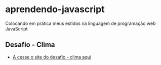 # aprendendo-javascript
 Colocando em prática meus estidos na linguagem de programação web JavaScript

## Desafio - Clima
- <a href="https://deveverllon.github.io/aprendendo-javascript/desafios%20em%20JS/desafio%20-%20clima/">A cesse o site do desafio - clima aqui</a>
